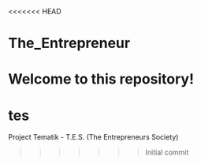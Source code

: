 <<<<<<< HEAD
# The_Entrepreneur

Welcome to this repository!
=======
# tes
Project Tematik - T.E.S. (The Entrepreneurs Society)
>>>>>>> Initial commit
